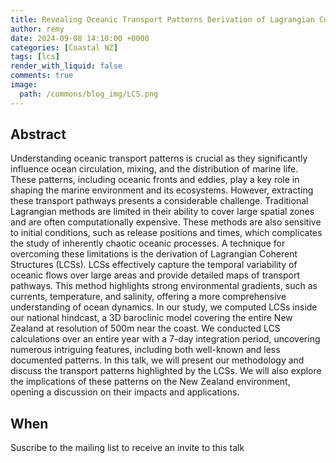 ```yaml
---
title: Revealing Oceanic Transport Patterns Derivation of Lagrangian Coherent Structures along the New Zealand West Coast.
author: remy
date: 2024-09-08 14:10:00 +0000
categories: [Coastal NZ]
tags: [lcs]
render_with_liquid: false
comments: true
image:
  path: /commons/blog_img/LCS.png
---
```



## Abstract

Understanding oceanic transport patterns is crucial as they significantly influence ocean circulation, mixing,
and the distribution of marine life. These patterns, including oceanic fronts and eddies, play a key role in
shaping the marine environment and its ecosystems. However, extracting these transport pathways presents
a considerable challenge. Traditional Lagrangian methods are limited in their ability to cover large spatial
zones and are often computationally expensive. These methods are also sensitive to initial conditions, such
as release positions and times, which complicates the study of inherently chaotic oceanic processes.
A technique for overcoming these limitations is the derivation of Lagrangian Coherent Structures (LCSs). LCSs
effectively capture the temporal variability of oceanic flows over large areas and provide detailed maps of
transport pathways. This method highlights strong environmental gradients, such as currents, temperature,
and salinity, offering a more comprehensive understanding of ocean dynamics.
In our study, we computed LCSs inside our national hindcast, a 3D baroclinic model covering the entire New
Zealand at resolution of 500m near the coast. We conducted LCS calculations over an entire year with a 7-day
integration period, uncovering numerous intriguing features, including both well-known and less documented
patterns.
In this talk, we will present our methodology and discuss the transport patterns highlighted by the LCSs. We
will also explore the implications of these patterns on the New Zealand environment, opening a discussion on
their impacts and applications.




## When

Suscribe to the mailing list to receive an invite to this talk
